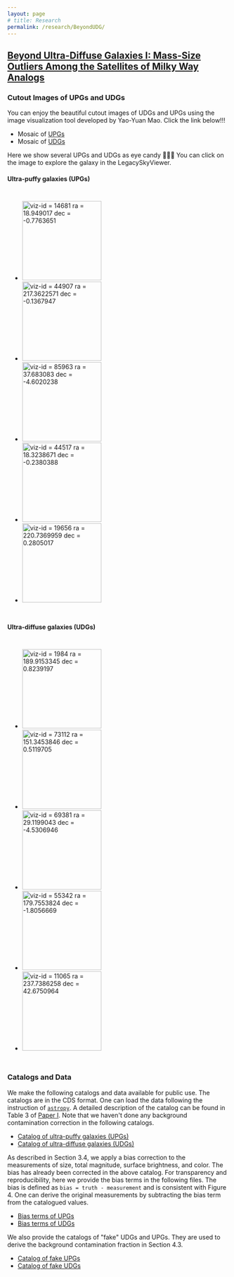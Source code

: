 ```yaml
---
layout: page
# title: Research
permalink: /research/BeyondUDG/
---
```

<head>
    <link rel="stylesheet" type="text/css" href="../../css/display.css">
    <style>
    .galaxies {
      padding: 10px;
      }
    </style>
</head>


## [Beyond Ultra-Diffuse Galaxies I: Mass-Size Outliers Among the Satellites of Milky Way Analogs](https://arxiv.org/abs/2210.14994)

### Cutout Images of UPGs and UDGs
You can enjoy the beautiful cutout images of UDGs and UPGs using the image visualization tool developed by Yao-Yuan Mao. Click the link below!!! 
- Mosaic of <a class="pku_style" href="http://jiaxuanli.me/galary/BeyondUDG/UPG.html">UPGs</a>
- Mosaic of <a class="pku_style" href="http://jiaxuanli.me/galary/BeyondUDG/UDG.html">UDGs</a>

Here we show several UPGs and UDGs as eye candy &#127852;&#127852;&#127852; You can click on the image to explore the galaxy in the LegacySkyViewer.

<h4>Ultra-puffy galaxies (UPGs)</h4>
<div class='galaxies'>
    <ul class="small-block-grid-5">
      <li>
      <a class="plink" href="https://www.legacysurvey.org/viewer?ra=18.949017&amp;dec=-0.7763651&amp;layer=hsc-dr2&amp;zoom=14">
      <img class="pic  " title="viz-id = 14681
ra = 18.949017
dec = -0.7763651" src="https://www.legacysurvey.org/viewer/cutout.jpg?ra=18.949017&amp;dec=-0.7763651&amp;pixscale=0.1666667&amp;layer=hsc-dr2&amp;size=180" width="180" height="180">
      </a>
      </li>
      <li>
      <a class="plink" href="https://www.legacysurvey.org/viewer?ra=217.3622571&amp;dec=-0.1367947&amp;layer=hsc-dr2&amp;zoom=14">
      <img class="pic  " title="viz-id = 44907
ra = 217.3622571
dec = -0.1367947" src="https://www.legacysurvey.org/viewer/cutout.jpg?ra=217.3622571&amp;dec=-0.1367947&amp;pixscale=0.1666667&amp;layer=hsc-dr2&amp;size=180" width="180" height="180">
      </a></li>
      <li>
      <a class="plink" href="https://www.legacysurvey.org/viewer?ra=37.683083&amp;dec=-4.6020238&amp;layer=hsc-dr2&amp;zoom=14">
      <img class="pic  " title="viz-id = 85963
ra = 37.683083
dec = -4.6020238" src="https://www.legacysurvey.org/viewer/cutout.jpg?ra=37.683083&amp;dec=-4.6020238&amp;pixscale=0.1666667&amp;layer=hsc-dr2&amp;size=180" width="180" height="180">
      </a></li>
      <li>
      <a class="plink" href="https://www.legacysurvey.org/viewer?ra=18.3238671&amp;dec=-0.2380388&amp;layer=hsc-dr2&amp;zoom=14">
      <img class="pic  " title="viz-id = 44517
ra = 18.3238671
dec = -0.2380388" src="https://www.legacysurvey.org/viewer/cutout.jpg?ra=18.3238671&amp;dec=-0.2380388&amp;pixscale=0.1666667&amp;layer=hsc-dr2&amp;size=180" width="180" height="180">
      </a></li>
      <li>
      <a class="plink" href="https://www.legacysurvey.org/viewer?ra=220.7369959&amp;dec=0.2805017&amp;layer=hsc-dr2&amp;zoom=14">
      <img class="pic  " title="viz-id = 19656
ra = 220.7369959
dec = 0.2805017" src="https://www.legacysurvey.org/viewer/cutout.jpg?ra=220.7369959&amp;dec=0.2805017&amp;pixscale=0.1666667&amp;layer=hsc-dr2&amp;size=180" width="180" height="180">
      </a></li>
	</ul>
</div>


<h4>Ultra-diffuse galaxies (UDGs)</h4>
<div class='galaxies'>
    <ul class="small-block-grid-5">
        <li>
        <a class="plink" href="https://www.legacysurvey.org/viewer?ra=189.9153345&amp;dec=0.8239197&amp;layer=hsc-dr2&amp;zoom=14">
        <img class="pic  " title="viz-id = 1984
ra = 189.9153345
dec = 0.8239197" src="https://www.legacysurvey.org/viewer/cutout.jpg?ra=189.9153345&amp;dec=0.8239197&amp;pixscale=0.1666667&amp;layer=hsc-dr2&amp;size=180" width="180" height="180">
       </a></li>
        <li>
      <a class="plink" href="https://www.legacysurvey.org/viewer?ra=151.3453846&amp;dec=0.5119705&amp;layer=hsc-dr2&amp;zoom=14">
     <img class="pic  " title="viz-id = 73112
ra = 151.3453846
dec = 0.5119705" src="https://www.legacysurvey.org/viewer/cutout.jpg?ra=151.3453846&amp;dec=0.5119705&amp;pixscale=0.1666667&amp;layer=hsc-dr2&amp;size=180" width="180" height="180">
      </a></li>
      <li>
      <a class="plink" href="https://www.legacysurvey.org/viewer?ra=29.1199043&amp;dec=-4.5306946&amp;layer=hsc-dr2&amp;zoom=14">
       <img class="pic  " title="viz-id = 69381
ra = 29.1199043
dec = -4.5306946" src="https://www.legacysurvey.org/viewer/cutout.jpg?ra=29.1199043&amp;dec=-4.5306946&amp;pixscale=0.1666667&amp;layer=hsc-dr2&amp;size=180" width="180" height="180">
      </a></li>
      <li>
      <a class="plink" href="https://www.legacysurvey.org/viewer?ra=179.7553824&amp;dec=-1.8056669&amp;layer=hsc-dr2&amp;zoom=14">
      <img class="pic  " title="viz-id = 55342
ra = 179.7553824
dec = -1.8056669" src="https://www.legacysurvey.org/viewer/cutout.jpg?ra=179.7553824&amp;dec=-1.8056669&amp;pixscale=0.1666667&amp;layer=hsc-dr2&amp;size=180" width="180" height="180">
      </a></li>
      <li>
      <a class="plink" href="https://www.legacysurvey.org/viewer?ra=237.7386258&amp;dec=42.6750964&amp;layer=hsc-dr2&amp;zoom=14">
      <img class="pic  " title="viz-id = 11065
ra = 237.7386258
dec = 42.6750964" src="https://www.legacysurvey.org/viewer/cutout.jpg?ra=237.7386258&amp;dec=42.6750964&amp;pixscale=0.1666667&amp;layer=hsc-dr2&amp;size=180" width="180" height="180">
      </a></li>
	</ul>
</div>


### Catalogs and Data
We make the following catalogs and data available for public use. The catalogs are in the CDS format. One can load the data following the instruction of [``astropy``](https://docs.astropy.org/en/stable/api/astropy.io.ascii.Cds.html). A detailed description of the catalog can be found in Table 3 of [Paper I](https://arxiv.org/abs/2210.14994). Note that we haven't done any background contamination correction in the following catalogs.
- [Catalog of ultra-puffy galaxies (UPGs)](https://github.com/AstroJacobLi/kuaizi/blob/master/data/BeyondUDG/upg_cds.dat)
- [Catalog of ultra-diffuse galaxies (UDGs)](https://github.com/AstroJacobLi/kuaizi/blob/master/data/BeyondUDG/udg_cds.dat)

As described in Section 3.4, we apply a bias correction to the measurements of size, total magnitude, surface brightness, and color. The bias has already been corrected in the above catalog. For transparency and reproducibility, here we provide the bias terms in the following files. The bias is defined as ``bias = truth - measurement`` and is consistent with Figure 4. One can derive the original measurements by subtracting the bias term from the catalogued values.
- [Bias terms of UPGs](https://github.com/AstroJacobLi/kuaizi/blob/master/data/BeyondUDG/upg_bias.fits)
- [Bias terms of UDGs](https://github.com/AstroJacobLi/kuaizi/blob/master/data/BeyondUDG/udg_bias.fits)

We also provide the catalogs of "fake" UDGs and UPGs. They are used to derive the background contamination fraction in Section 4.3. 
- [Catalog of fake UPGs](https://github.com/AstroJacobLi/kuaizi/blob/master/data/BeyondUDG/fake_upg_cat_1.5sigma_221025.fits)
- [Catalog of fake UDGs](https://github.com/AstroJacobLi/kuaizi/blob/master/data/BeyondUDG/fake_udg_cat_221025.fits)


